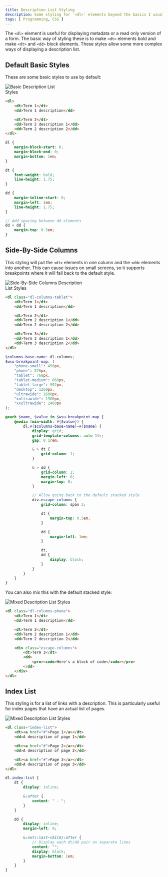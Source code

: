 ```yaml
---
title: Description List Styling
description: Some styling for `<dl>` elements beyond the basics I usually see
tags: [ Programming, CSS ]
---
```


The `<dl>` element is useful for displaying metadata or a read only version of a form. The basic way of styling these is to make `<dt>` elements bold and make `<dt>` and `<dd>` block elements. These styles allow some more complex ways of displaying a description list.

## Default Basic Styles

These are some basic styles to use by default:

<img src="/img/BasicDescriptionList.png" alt="Basic Description List Styles"
	style="max-width: 200px" />

```html
<dl>
	<dt>Term 1</dt>
	<dd>Term 1 description</dd>

	<dt>Term 2</dt>
	<dd>Term 2 description 1</dd>
	<dd>Term 2 description 2</dd>
</dl>
```

```scss
dl {
	margin-block-start: 0;
	margin-block-end: 0;
	margin-bottom: 1em;
}

dt {
	font-weight: bold;
	line-height: 1.75;
}

dd {
	margin-inline-start: 0;
	margin-left: 1em;
	line-height: 1.75;
}

// Add spacing between dd elements
dd + dd {
	margin-top: 0.5em;
}
```

## Side-By-Side Columns

This styling will put the `<dt>` elements in one column and the `<dd>` elements into another. This can cause issues on small screens, so it supports breakpoints where it will fall back to the default style.

<img src="/img/ColumnsDescriptionList.png" alt="Side-By-Side Columns Description List Styles"
	style="max-width: 250px" />

```html
<dl class="dl-columns-tablet">
	<dt>Term 1</dt>
	<dd>Term 1 description</dd>

	<dt>Term 2</dt>
	<dd>Term 2 description 1</dd>
	<dd>Term 2 description 2</dd>

	<dt>Term 3</dt>
	<dd>Term 3 description 1</dd>
	<dd>Term 3 description 2</dd>
</dl>
```

```scss
$columns-base-name: dl-columns;
$wsu-breakpoint-map: (
	"phone-small": 450px,
	"phone": 576px,
	"tablet": 768px,
	"tablet-medium": 860px,
	"tablet-large": 992px,
	"desktop": 1260px,
	"ultrawide": 1600px,
	"xultrawide": 1900px,
	"xxultrawide": 2400px
);

@each $name, $value in $wsu-breakpoint-map {
	@media (min-width: #{$value}) {
		dl.#{$columns-base-name}-#{$name} {
			display: grid;
			grid-template-columns: auto 1fr;
			gap: 0 1rem;

			& > dt {
				grid-column: 1;
			}

			& > dd {
				grid-column: 2;
				margin-left: 0;
				margin-top: 0;
			}

			// Allow going back to the default stacked style
			div.escape-columns {
				grid-column: span 2;

				dt {
					margin-top: 0.5em;
				}

				dd {
					margin-left: 1em;
				}

				dt,
				dd {
					display: block;
				}
			}
		}
	}
}
```

You can also mix this with the default stacked style:

<img src="/img/MixedDescriptionList.png" alt="Mixed Description List Styles"
	style="max-width: 250px" />

```html
<dl class="dl-columns-phone">
	<dt>Term 1</dt>
	<dd>Term 1 description</dd>

	<dt>Term 2</dt>
	<dd>Term 2 description 1</dd>
	<dd>Term 2 description 2</dd>

	<div class="escape-columns">
		<dt>Term 3</dt>
		<dd>
			<pre><code>Here's a block of code</code></pre>
		</dd>
	</div>
</dl>
```

## Index List

This styling is for a list of links with a description. This is particularly useful for index pages that have an actual list of pages.

<img src="/img/IndexDescriptionList.png" alt="Mixed Description List Styles"
	style="max-width: 250px" />

```html
<dl class="index-list">
	<dt><a href="#">Page 1</a></dt>
	<dd>A description of page 1</dd>

	<dt><a href="#">Page 2</a></dt>
	<dd>A description of page 2</dd>

	<dt><a href="#">Page 3</a></dt>
	<dd>A description of page 3</dd>
</dl>
```

```scss
dl.index-list {
	dt {
		display: inline;

		&:after {
			content: " - ";
		}
	}

	dd {
		display: inline;
		margin-left: 0;

		&:not(:last-child):after {
			// Display each dt/dd pair on separate lines
			content: "";
			display: block;
			margin-bottom: 1em;
		}
	}
}
```
